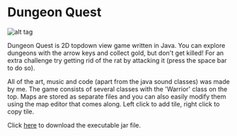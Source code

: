 Dungeon Quest
======

![alt tag](https://raw2.github.com/igorp/dungeonquest/master/screenshot.png)

Dungeon Quest is 2D topdown view game written in Java. You can explore dungeons with the arrow keys and collect gold, but don't get killed! For an extra challenge try getting rid of the rat by attacking it (press the space bar to do so).

All of the art, music and code (apart from the java sound classes) was made by me. The game consists of several classes with the 'Warrior' class on the top. Maps are stored as separate files and you can also easily modify them using the map editor that comes along. Left click to add tile, right click to copy tile.

Click [here](http://www.students.tut.fi/~podsechi/dungeon_quest.zip) to download the executable jar file.
